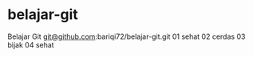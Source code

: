 # belajar-git
Belajar Git
git@github.com:bariqi72/belajar-git.git
01 sehat
02 cerdas
03 bijak
04 sehat
